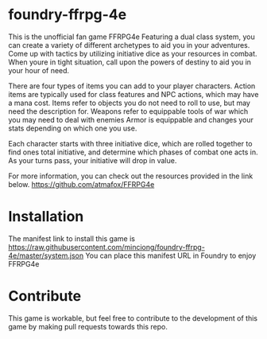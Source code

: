 # foundry-ffrpg-4e
This is the unofficial fan game FFRPG4e
Featuring a dual class system, you can create a variety of different archetypes to aid you in your adventures.
Come up with tactics by utilizing initiative dice as your resources in combat.
When youre in tight situation, call upon the powers of destiny to aid you in your hour of need.

There are four types of items you can add to your player characters.
Action items are typically used for class features and NPC actions, which may have a mana cost.
Items refer to objects you do not need to roll to use, but may need the description for.
Weapons refer to equippable tools of war which you may need to deal with enemies
Armor is equippable and changes your stats depending on which one you use.

Each character starts with three initiative dice, which are rolled together to find ones total initiative, and determine which phases of combat one acts in. As your turns pass, your initiative will drop in value.

For more information, you can check out the resources provided in the link below.
https://github.com/atmafox/FFRPG4e

# Installation
The manifest link to install this game is
https://raw.githubusercontent.com/minciong/foundry-ffrpg-4e/master/system.json
You can place this manifest URL in Foundry to enjoy FFRPG4e

# Contribute
This game is workable, but feel free to contribute to the development of this game by making pull requests towards this repo.